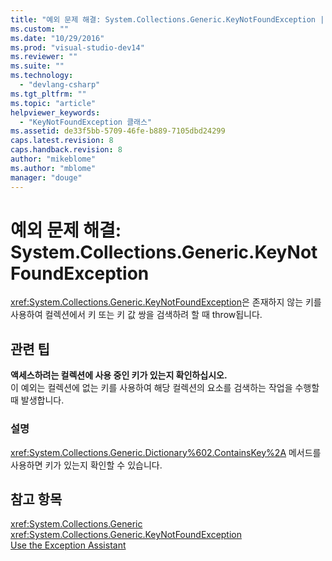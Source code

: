```yaml
---
title: "예외 문제 해결: System.Collections.Generic.KeyNotFoundException | Microsoft Docs"
ms.custom: ""
ms.date: "10/29/2016"
ms.prod: "visual-studio-dev14"
ms.reviewer: ""
ms.suite: ""
ms.technology: 
  - "devlang-csharp"
ms.tgt_pltfrm: ""
ms.topic: "article"
helpviewer_keywords: 
  - "KeyNotFoundException 클래스"
ms.assetid: de33f5bb-5709-46fe-b889-7105dbd24299
caps.latest.revision: 8
caps.handback.revision: 8
author: "mikeblome"
ms.author: "mblome"
manager: "douge"
---
```

# 예외 문제 해결: System.Collections.Generic.KeyNotFoundException
<xref:System.Collections.Generic.KeyNotFoundException>은 존재하지 않는 키를 사용하여 컬렉션에서 키 또는 키 값 쌍을 검색하려 할 때 throw됩니다.  
  
## 관련 팁  
 **액세스하려는 컬렉션에 사용 중인 키가 있는지 확인하십시오.**  
 이 예외는 컬렉션에 없는 키를 사용하여 해당 컬렉션의 요소를 검색하는 작업을 수행할 때 발생합니다.  
  
### 설명  
 <xref:System.Collections.Generic.Dictionary%602.ContainsKey%2A> 메서드를 사용하면 키가 있는지 확인할 수 있습니다.  
  
## 참고 항목  
 <xref:System.Collections.Generic>   
 <xref:System.Collections.Generic.KeyNotFoundException>   
 [Use the Exception Assistant](../Topic/How%20to:%20Use%20the%20Exception%20Assistant.md)